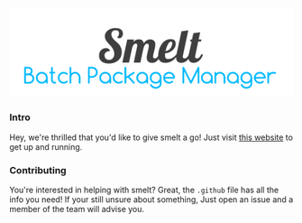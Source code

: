 ![smelt-modding.github.io](main.png)
### Intro
Hey, we're thrilled that you'd like to give smelt a go! Just visit [this website](https://smelt-modding.github.io) to get up and running.

### Contributing
You're interested in helping with smelt? Great, the ```.github``` file has all the info you need! If your still unsure about something, Just open an issue and a member of the team will advise you.